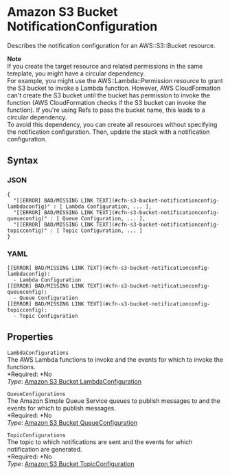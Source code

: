 # Amazon S3 Bucket NotificationConfiguration<a name="aws-properties-s3-bucket-notificationconfig"></a>

Describes the notification configuration for an  AWS::S3::Bucket resource\.

**Note**  
If you create the target resource and related permissions in the same template, you might have a circular dependency\.  
For example, you might use the AWS::Lambda::Permission resource to grant the S3 bucket to invoke a Lambda function\. However, AWS CloudFormation can't create the S3 bucket until the bucket has permission to invoke the function \(AWS CloudFormation checks if the S3 bucket can invoke the function\)\. If you're using Refs to pass the bucket name, this leads to a circular dependency\.  
To avoid this dependency, you can create all resources without specifying the notification configuration\. Then, update the stack with a notification configuration\.

## Syntax<a name="w3ab2c21c14e1511b7"></a>

### JSON<a name="aws-properties-s3-bucket-notificationconfig-syntax.json"></a>

```
{
  "[[ERROR] BAD/MISSING LINK TEXT](#cfn-s3-bucket-notificationconfig-lambdaconfig)" : [ Lambda Configuration, ... ],
  "[[ERROR] BAD/MISSING LINK TEXT](#cfn-s3-bucket-notificationconfig-queueconfig)" : [ Queue Configuration, ... ],
  "[[ERROR] BAD/MISSING LINK TEXT](#cfn-s3-bucket-notificationconfig-topicconfig)" : [ Topic Configuration, ... ]
}
```

### YAML<a name="aws-properties-s3-bucket-notificationconfig-syntax.yaml"></a>

```
[[ERROR] BAD/MISSING LINK TEXT](#cfn-s3-bucket-notificationconfig-lambdaconfig):
  - Lambda Configuration
[[ERROR] BAD/MISSING LINK TEXT](#cfn-s3-bucket-notificationconfig-queueconfig):
  - Queue Configuration
[[ERROR] BAD/MISSING LINK TEXT](#cfn-s3-bucket-notificationconfig-topicconfig):
  - Topic Configuration
```

## Properties<a name="w3ab2c21c14e1511b9"></a>

`LambdaConfigurations`  
The AWS Lambda functions to invoke and the events for which to invoke the functions\.  
*Required: *No  
*Type*: [Amazon S3 Bucket LambdaConfiguration](aws-properties-s3-bucket-notificationconfig-lambdaconfig.md)

`QueueConfigurations`  
The Amazon Simple Queue Service queues to publish messages to and the events for which to publish messages\.  
*Required: *No  
*Type*: [Amazon S3 Bucket QueueConfiguration](aws-properties-s3-bucket-notificationconfig-queueconfig.md)

`TopicConfigurations`  
The topic to which notifications are sent and the events for which notification are generated\.  
*Required: *No  
*Type*: [Amazon S3 Bucket TopicConfiguration](aws-properties-s3-bucket-notificationconfig-topicconfig.md)